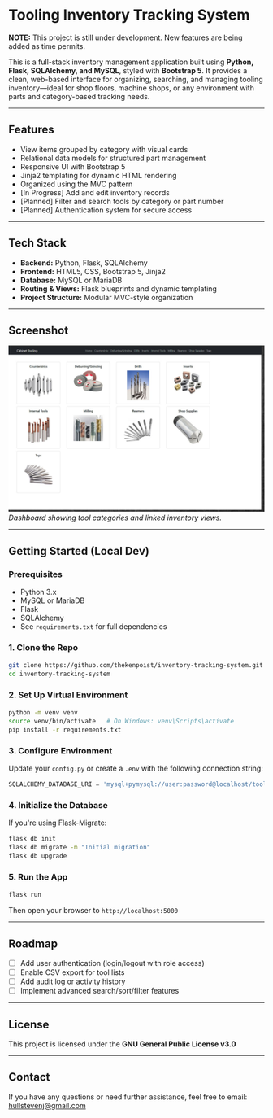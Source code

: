 # Tooling Inventory Tracking System

**NOTE:** This project is still under development. New features are being added as time permits.

This is a full-stack inventory management application built using **Python, Flask, SQLAlchemy, and MySQL**, styled with **Bootstrap 5**. It provides a clean, web-based interface for organizing, searching, and managing tooling inventory—ideal for shop floors, machine shops, or any environment with parts and category-based tracking needs.

---

## Features

- View items grouped by category with visual cards  
- Relational data models for structured part management  
- Responsive UI with Bootstrap 5  
- Jinja2 templating for dynamic HTML rendering  
- Organized using the MVC pattern  
- [In Progress] Add and edit inventory records  
- [Planned] Filter and search tools by category or part number  
- [Planned] Authentication system for secure access  

---

## Tech Stack

- **Backend:** Python, Flask, SQLAlchemy  
- **Frontend:** HTML5, CSS, Bootstrap 5, Jinja2  
- **Database:** MySQL or MariaDB  
- **Routing & Views:** Flask blueprints and dynamic templating  
- **Project Structure:** Modular MVC-style organization  

---

## Screenshot

![Tooling Inventory Dashboard](./screenshots/catalog.jpg)  
*Dashboard showing tool categories and linked inventory views.*

---

## Getting Started (Local Dev)

### Prerequisites
- Python 3.x  
- MySQL or MariaDB  
- Flask  
- SQLAlchemy  
- See `requirements.txt` for full dependencies

### 1. Clone the Repo
```bash
git clone https://github.com/thekenpoist/inventory-tracking-system.git
cd inventory-tracking-system
```

### 2. Set Up Virtual Environment
```bash
python -m venv venv
source venv/bin/activate   # On Windows: venv\Scripts\activate
pip install -r requirements.txt
```

### 3. Configure Environment
Update your `config.py` or create a `.env` with the following connection string:

```python
SQLALCHEMY_DATABASE_URI = 'mysql+pymysql://user:password@localhost/tooling_inventory'
```

### 4. Initialize the Database
If you're using Flask-Migrate:

```bash
flask db init
flask db migrate -m "Initial migration"
flask db upgrade
```

### 5. Run the App
```bash
flask run
```

Then open your browser to `http://localhost:5000`

---

## Roadmap

- [ ] Add user authentication (login/logout with role access)  
- [ ] Enable CSV export for tool lists  
- [ ] Add audit log or activity history   
- [ ] Implement advanced search/sort/filter features  

---

## License

This project is licensed under the **GNU General Public License v3.0**

---

## Contact

If you have any questions or need further assistance, feel free to email:  
hullstevenj@gmail.com
